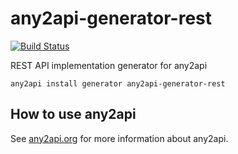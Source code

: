 # any2api-generator-rest

[![Build Status](https://travis-ci.org/any2api/any2api-generator-rest.svg?branch=master)](https://travis-ci.org/any2api/any2api-generator-rest)

REST API implementation generator for any2api

    any2api install generator any2api-generator-rest



## How to use any2api

See [any2api.org](http://any2api.org) for more information about any2api.
